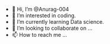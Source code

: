 - 👋 Hi, I’m @Anurag-004
- 👀 I’m interested in coding.
- 🌱 I’m currently learning Data science.
- 💞️ I’m looking to collaborate on ...
- 📫 How to reach me ...

<!---
Anurag-004/Anurag-004 is a ✨ special ✨ repository because its `README.md` (this file) appears on your GitHub profile.
You can click the Preview link to take a look at your changes.
--->
